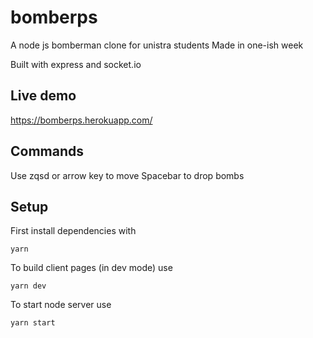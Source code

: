 # bomberps

A node js bomberman clone for unistra students
Made in one-ish week

Built with express and socket.io

## Live demo

https://bomberps.herokuapp.com/

## Commands

Use zqsd or arrow key to move
Spacebar to drop bombs

## Setup

First install dependencies with

```
yarn
```

To build client pages (in dev mode) use

```
yarn dev
```

To start node server use

```
yarn start
```

